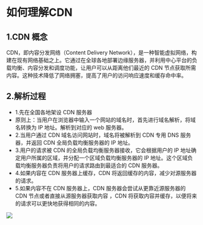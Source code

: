 # 如何理解CDN

## 1.CDN 概念

CDN，即内容分发网络（Content Delivery Network），是一种智能虚拟网络，构建在现有网络基础之上。它通过在全球各地部署边缘服务器，并利用中心平台的负载均衡、内容分发和调度功能，让用户可以从距离他们最近的 CDN 节点获取所需内容。这种技术降低了网络拥塞，提高了用户的访问响应速度和缓存命中率。

## 2.解析过程

- 1.先在全国各地架设 CDN 服务器
- 原则上：当用户在浏览器中输入一个网站的域名时，首先进行域名解析，将域名转换为 IP 地址。解析到对应的 web 服务器。
- 2.当用户通过 CDN 域名访问网站时，域名将被解析到 CDN 专用 DNS 服务器，并返回 CDN 全局负载均衡服务器的 IP 地址。
- 3.用户的请求被 CDN 的全局负载均衡服务器接收，它会根据用户的 IP 地址确定用户所属的区域，并分配一个区域负载均衡服务器的 IP 地址。这个区域负载均衡服务器负责将用户的请求路由到最适合的 CDN 服务器。
- 4.如果内容在 CDN 服务器上缓存，CDN 将返回缓存的内容，减少对源服务器的请求。
- 5.如果内容不在 CDN 服务器上，CDN 服务器会尝试从更靠近源服务器的 CDN 节点或者直接从源服务器获取内容 ，CDN 将获取内容并缓存，以便将来的请求可以更快地获得相同的内容。

![](/images/net/cdn.png)